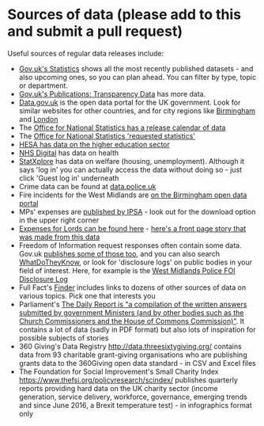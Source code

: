 # Sources of data (please add to this and submit a pull request)

Useful sources of regular data releases include:

* [Gov.uk's Statistics](https://www.gov.uk/government/statistics) shows all the most recently published datasets - and also upcoming ones, so you can plan ahead. You can filter by type, topic or department.
* [Gov.uk's Publications: Transparency Data](https://www.gov.uk/government/publications?keywords=&publication_filter_option=transparency-data&topics%5B%5D=all&departments%5B%5D=all&official_document_status=all&world_locations%5B%5D=all&from_date=&to_date=) has more data.
* [Data.gov.uk](https://data.gov.uk/) is the open data portal for the UK government. Look for similar websites for other countries, and for city regions like [Birmingham](https://data.birmingham.gov.uk/) and [London](https://data.london.gov.uk/)
* The [Office for National Statistics has a release calendar of data](https://www.ons.gov.uk/releasecalendar)
* The [Office for National Statistics 'requested statistics'](https://www.ons.gov.uk/aboutus/whatwedo/statistics/requestingstatistics/alladhocs)
* [HESA has data on the higher education sector](https://www.hesa.ac.uk/data-and-analysis)
* [NHS Digital](https://digital.nhs.uk/data-and-information) has data on health
* [StatXplore](https://stat-xplore.dwp.gov.uk/) has data on welfare (housing, unemployment). Although it says 'log in' you can actually access the data without doing so - just click 'Guest log in' underneath
* Crime data can be found at [data.police.uk](https://data.police.uk/)
* Fire incidents for the West Midlands are [on the Birmingham open data portal](https://data.birmingham.gov.uk/dataset/wmfs-incident-data-since-2009)
* MPs' expenses are [published by IPSA](http://www.theipsa.org.uk/mp-costs/other-published-data/) - look out for the download option in the upper right corner
* [Expenses for Lords can be found here](http://www.parliament.uk/business/lords/whos-in-the-house-of-lords/house-of-lords-expenses/) - [here's a front page story that was made from this data](http://www.mirror.co.uk/news/politics/new-expenses-scandal-115-lords-11209593)
* Freedom of Information request responses often contain some data. Gov.uk [publishes some of those too](https://www.gov.uk/government/publications?keywords=&publication_filter_option=foi-releases&topics%5B%5D=all&departments%5B%5D=all&official_document_status=all&world_locations%5B%5D=all&from_date=&to_date=), and you can also search [WhatDoTheyKnow](https://www.whatdotheyknow.com/), or look for 'disclosure logs' on public bodies in your field of interest. Here, for example is the [West Midlands Police FOI Disclosure Log](https://foi.west-midlands.police.uk/)
* Full Fact's [Finder](https://fullfact.org/finder/) includes links to dozens of other sources of data on various topics. Pick one that interests you
* Parliament's [The Daily Report is "a compilation of the written answers submitted by government Ministers (and by other bodies such as the Church Commissioners and the House of Commons Commission)"](https://www.parliament.uk/business/publications/written-questions-answers-statements/daily-reports/). It contains a lot of data (sadly in PDF format) but also lots of inspiration for possible subjects of stories
* 360 Giving's Data Registry http://data.threesixtygiving.org/ contains data from 93 charitable grant-giving organisations who are publishing grants data to the 360Giving open data standard - in CSV and Excel files
* The Foundation for Social Improvement's Small Charity Index https://www.thefsi.org/policyresearch/scindex/ publishes quarterly reports  providing hard data on the UK charity sector (income generation, service delivery, workforce, governance, emerging trends and since June 2016, a Brexit temperature test) - in infographics format only

